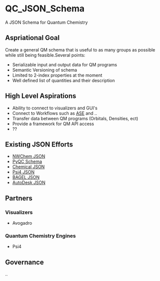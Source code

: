 # QC_JSON_Schema
A JSON Schema for Quantum Chemistry

## Aspriational Goal
Create a general QM schema that is useful to as many groups as possible while still being feasible.Several points:
- Serializable input and output data for QM programs
- Semantic Versioning of schema
- Limited to 2-index properties at the moment
- Well defined list of quantities and their description

## High Level Aspirations
- Ability to connect to visualizers and GUI's
- Connect to Workflows such as [ASE](https://wiki.fysik.dtu.dk/ase/) and ..
- Transfer data between QM programs (Orbitals, Densities, ect)
- Provide a framework for QM API access
- ??

## Existing JSON Efforts
 - [NWChem JSON](https://github.com/wadejong/NWChemOutputToJson)
 - [PyQC Schema](https://github.com/PyQC/json_schema)
 - [Chemical JSON](https://github.com/OpenChemistry/chemicaljson)
 - [Psi4 JSON](https://github.com/psi4/psi4/blob/master/psi4/driver/json_wrapper.py#L55)
 - [BAGEL JSON](https://github.com/nubakery/bagel/blob/master/test/benzene_sto3g_pml.json)
 - [AutoDesk JSON](https://github.com/Autodesk/molecular-design-toolkit/wiki/Molecular-JSON-Draft-Spec#molecule)
 
 ## Partners
 
 ### Visualizers
 - Avogadro
 
 ### Quantum Chemistry Engines
 - Psi4
 
  ## Governance
  ..
